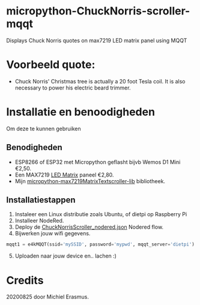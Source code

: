 # micropython-ChuckNorris-scroller-mqqt
Displays Chuck Norris quotes on max7219 LED matrix panel using MQQT

# Voorbeeld quote:
 - Chuck Norris' Christmas tree is actually a 20 foot Tesla coil. It is also necessary to power his electric beard trimmer.

# Installatie en benoodigheden
Om deze te kunnen gebruiken

## Benodigheden
- ESP8266 of ESP32 met Micropython geflasht bijvb Wemos D1 Mini   €2,50.
- Een MAX7219 <a href='https://nl.aliexpress.com/item/32618155357.html?spm=a2g0s.9042311.0.0.27424c4dJuFSZU'>LED Matrix</a> paneel  €2,80.
- Mijn <a href='https://github.com/pappavis/micropython-max7219MatrixTextscroller-lib'>micropython-max7219MatrixTextscroller-lib</a> bibliotheek.

## Installatiestappen
1. Instaleer een Linux distributie zoals Ubuntu, of dietpi op Raspberry Pi
2. Installeer NodeRed.
3. Deploy de <a href='ChuckNorrisScroller_nodered.json'>ChuckNorrisScroller_nodered.json</a> Nodered flow.
4. Bijwerken jouw wifi gegevens.
```python
mqqt1 = e4kMQQT(ssid='mySSID', password='mypwd', mqqt_server='dietpi')
```
5. Uploaden naar jouw device en.. lachen :)

# Credits
20200825 door Michiel Erasmus.
